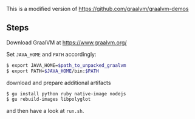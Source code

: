This is a modified version of https://github.com/graalvm/graalvm-demos

## Steps

Download GraalVM at https://www.graalvm.org/

Set `JAVA_HOME` and `PATH` accordingly:

```sh
$ export JAVA_HOME=$path_to_unpacked_graalvm
$ export PATH=$JAVA_HOME/bin:$PATH
```

download and prepare additional artifacts

```sh
$ gu install python ruby native-image nodejs
$ gu rebuild-images libpolyglot
```

and then have a look at `run.sh`.
